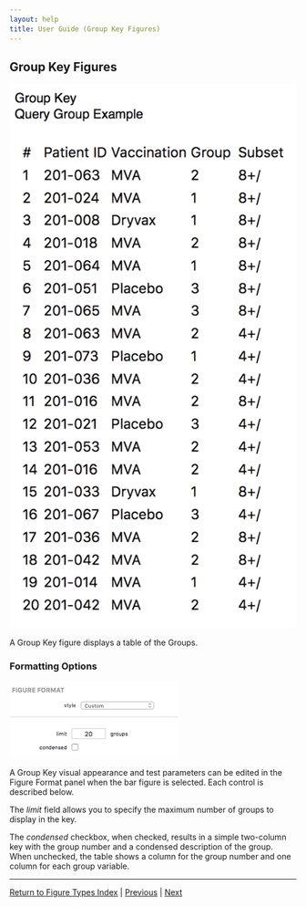 ```yaml
---
layout: help
title: User Guide (Group Key Figures)
---
```


## Group Key Figures

![A Group Key Figure](images/groupkey-example.png "A Group Key Figure")

A Group Key figure displays a table of the Groups.

### Formatting Options

![The Group Key Figure Format Panel](images/groupkey-format.png "The Group Key Figure Format Panel")

A Group Key visual appearance and test parameters can be edited in the Figure Format panel when the bar figure is selected. Each control is described below.

The *limit* field allows you to specify the maximum number of groups to display in the key.

The *condensed* checkbox, when checked, results in a simple two-column key with the group number and a condensed description of the group. When unchecked, the table shows a column for the group number and one column for each group variable.

*****

[Return to Figure Types Index](guide-figuretypes) | [Previous](guide-overlaylegend) | [Next](guide-querydescription)
